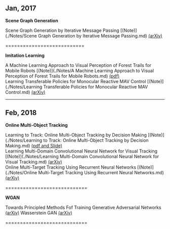 ## Jan, 2017
**Scene Graph Generation**

Scene Graph Generation by Iterative Message Passing [(Note)](./Notes/Scene Graph Generation by Iterative Message Passing.md)  [(arXiv)](https://arxiv.org/abs/1701.02426)  

===========================

**Imitation Learning**

A Machine Learning Approach to Visual Perception of Forest Trails for Mobile Robots    [(Note)](./Notes/A Machine Learning Approach to Visual Perception of Forest Trails for Mobile Robots.md)   [(pdf)](http://rpg.ifi.uzh.ch/docs/RAL16_Giusti.pdf)    
Learning Transferable Policies for Monocular Reactive MAV Control  [(Note)](./Notes/Learning Transferable Policies for Monocular Reactive MAV Control.md)   [(arXiv)](https://arxiv.org/abs/1608.00627)

---------------------------

## Feb, 2018
**Online Multi-Object Tracking**   

Learning to Track: Online Multi-Object Tracking by Decision Making  [(Note)](./Notes/Learning to Track: Online Multi-Object Tracking by Decision Making.md) [(pdf and Slide)](http://cvgl.stanford.edu/projects/MDP_tracking/)      
Learning Multi-Domain Convolutional Neural Network for Visual Tracking  [(Note)](./Notes/Learning Multi-Domain Convolutional Neural Network for Visual Tracking.md)   [(arXiv)](https://arxiv.org/abs/1510.07945)     
Online Multi-Target Tracking Using Recurrent Neural Networks   [(Note)](./Notes/Online Multi-Target Tracking Using Recurrent Neural Networks.md)   [(arXiv)](https://arxiv.org/abs/1604.03635)  

============================

**WGAN**      

Towards Principled Methods Fof Training Generative Adversarial Networks  [(arXiv)](https://arxiv.org/abs/1701.04862)  Wasserstein GAN  [(arXiv)](https://arxiv.org/abs/1701.07875) 

============================


